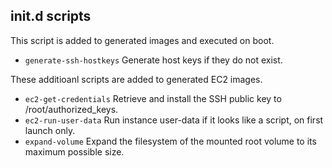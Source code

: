 ## init.d scripts ##
This script is added to generated images and executed on boot.

* `generate-ssh-hostkeys`
  Generate host keys if they do not exist.

These additioanl scripts are added to generated EC2 images.

* `ec2-get-credentials`
  Retrieve and install the SSH public key to /root/authorized_keys.
* `ec2-run-user-data`
  Run instance user-data if it looks like a script, on first launch only.
* `expand-volume`
  Expand the filesystem of the mounted root volume to its maximum possible size.
